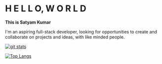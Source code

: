 # H E L L O,  W O R L D

**This is Satyam Kumar**

I'm an aspiring full-stack developer, looking for opportunities to create and collaborate on projects and ideas, with like minded people.

<a href = "https://github.com/SKumr20/github-readme-stats"><img align="center" alt = "git stats" src="https://github-readme-stats.vercel.app/api?username=SKumr20&show_icons=true&theme=tokyonight&rank_icon=percentile&card_width=100" /></a>

[![Top Langs](https://github-readme-stats.vercel.app/api/top-langs/?username=SKumr20&layout=compact&theme=tokyonight)](https://github.com/SKumr20/github-readme-stats)
